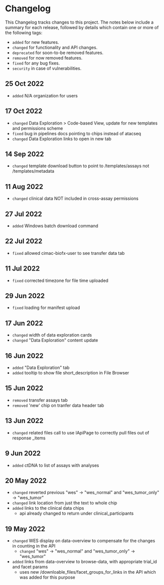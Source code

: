 # Changelog

This Changelog tracks changes to this project. The notes below include a summary for each release, followed by details which contain one or more of the following tags:

- `added` for new features.
- `changed` for functionality and API changes.
- `deprecated` for soon-to-be removed features.
- `removed` for now removed features.
- `fixed` for any bug fixes.
- `security` in case of vulnerabilities.

## 25 Oct 2022

- `added` N/A organization for users

## 17 Oct 2022

- `changed` Data Exploration > Code-based View, update for new templates and permissions scheme
- `fixed` bug in pipelines docs pointing to chips instead of atacseq
- `changed` Data Exploration links to open in new tab

## 14 Sep 2022

- `changed` template download button to point to /templates/assays not /templates/metadata

## 11 Aug 2022

- `changed` clinical data NOT included in cross-assay permissions

## 27 Jul 2022

- `added` Windows batch download command

## 22 Jul 2022

- `fixed` allowed cimac-biofx-user to see transfer data tab

## 11 Jul 2022

- `fixed` corrected timezone for file time uploaded

## 29 Jun 2022

- `fixed` loading for manifest upload

## 17 Jun 2022

- `changed` width of data exploration cards
- `changed` "Data Exploration" content update

## 16 Jun 2022

- `added` "Data Exploration" tab
- `added` tooltip to show file short_description in File Browser


## 15 Jun 2022

- `removed` transfer assays tab
- `removed` 'new' chip on tranfer data header tab

## 13 Jun 2022

- `changed` related files call to use IApiPage to correctly pull files out of response _items

## 9 Jun 2022

- `added` ctDNA to list of assays with analyses

## 20 May 2022

- `changed` reverted previous "wes" -> "wes_normal" and "wes_tumor_only" -> "wes_tumor"
- `changed` link location from just the text to whole chip
- `added` links to the clinical data chips
  - api already changed to return under clinical_participants

## 19 May 2022

- `changed` WES display on data-overview to compensate for the changes in counting in the API
  - `changed` "wes" -> "wes_normal" and "wes_tumor_only" -> "wes_tumor"
- `added` links from data-overview to browse-data, with appropriate trial_id and facet params
  - uses new /downloable_files/facet_groups_for_links in the API which was added for this purpose
